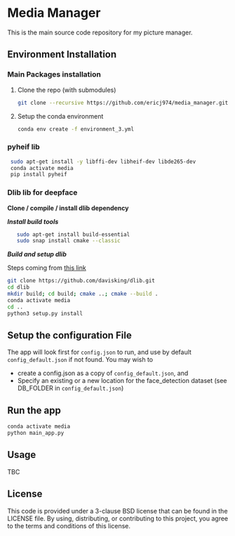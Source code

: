 # Media Manager

This is the main source code repository for my picture manager.

## Environment Installation

### Main Packages installation

1. Clone the repo (with submodules)
   ```bash
   git clone --recursive https://github.com/ericj974/media_manager.git
   ```
2. Setup the conda environment
   ```bash
   conda env create -f environment_3.yml
   ```

### pyheif lib

   ```bash
    sudo apt-get install -y libffi-dev libheif-dev libde265-dev
    conda activate media
    pip install pyheif
   ```
### Dlib lib for deepface

**Clone / compile / install dlib dependency**

***Install build tools***

```bash
   sudo apt-get install build-essential
   sudo snap install cmake --classic
```

***Build and setup dlib***

Steps coming from [this link](https://gist.github.com/ageitgey/629d75c1baac34dfa5ca2a1928a7aeaf?permalink_comment_id=3552228)

   ```bash
   git clone https://github.com/davisking/dlib.git
   cd dlib
   mkdir build; cd build; cmake ..; cmake --build .
   conda activate media
   cd ..
   python3 setup.py install 
   ```

## Setup the configuration File

The app will look first for `config.json` to run, and use by default `config_default.json` if not found.
You may wish to 
- create a config.json as a copy of `config_default.json`, and
- Specify an existing or a new location for the face_detection dataset (see DB_FOLDER in `config_default.json`)

## Run the app 

   ```bash
   conda activate media
   python main_app.py
   ```

## Usage

TBC

## License

This code is provided under a 3-clause BSD license that can be found in the
LICENSE file. By using, distributing, or contributing to this project, you agree
to the terms and conditions of this license.



